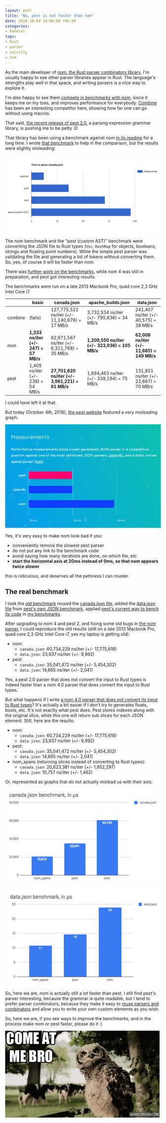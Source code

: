 ```yaml
---
layout: post
title: "No, pest is not faster than nom"
date: 2018-10-04 14:00:00 +01:00
categories:
- General
tags:
- Rust
- parser
- security
- nom
---
```


As the main developer of [nom, the Rust parser combinators
library](https://github.com/geal/nom), I'm usually happy to
see other parser libraries appear in Rust. The language's
strengths play well in that space, and writing parsers is
a nice way to explore it.

I'm also happy to see them [compete in benchmarks with nom](https://github.com/geal/parser_benchmarks), since it keeps me on my toes, and improves performance
for everybody. [Combine](https://github.com/marwes/combine) has been
an interesting competitor here, showing how far one can go without using
macros.

That said, [the recent release of pest 2.0](https://pest.rs/),
a parsing expression grammar library, is pushing me to be petty :D

That library has been using a benchmark against nom [in its
readme](https://github.com/pest-parser/pest/blob/f3d208fbf685d932e3939ada9cbf243e79c8950f/README.md#sheer-performance) for a long time. I wrote [that benchmark](https://github.com/Geal/pestvsnom)
to help in the comparison, but the results were slightly misleading:

![old benchmarks](/assets/pestvsnom_old.svg)

The nom benchmark and the "pest (custom AST)" benchmark were
converting the JSON file to Rust types (`Vec`, `HashMap` for
objects, booleans, strings and floating point numbers).
While the simple pest parser was validating the file and
generating a list of tokens without converting them.
So, yes, of course it will be faster than nom.

There was [further work on the benchmarks](https://github.com/Geal/parser_benchmarks/blob/588c2cddf9a625a7af6d34c1b4edd42536023121/json/README.md),
while nom 4 was still in preparation, and pest got interesting
results:

The benchmarks were run on a late 2013 Macbook Pro, quad core 2,3 GHz Intel Core i7.

|         | basic                             | canada.json |apache_builds.json | data.json |
| ------- | --------------------------------- | ----------- | ----------------- | --------- |
| combine | (fails)                           | 127,775,522 ns/iter (+/- 11,140,676) = 17 MB/s | 3,732,534 ns/iter (+/- 795,836) = 34 MB/s | 241,407 ns/iter (+/- 40,575) = 38 MB/s |
| nom     | **1,333 ns/iter (+/- 247) = 57 MB/s** | 62,971,567 ns/iter (+/- 6,311,768) = 35 MB/s   | **1,209,550 ns/iter (+/- 323,936) = 105 MB/s** | **62,008 ns/iter (+/- 11,685) = 149 MB/s** |
| pest    | 1,405 ns/iter (+/- 238) = 54 MB/s | **27,701,820 ns/iter (+/- 3,961,221) = 81 MB/s**   | 1,694,463 ns/iter (+/- 338,194) = 75 MB/s | 131,851 ns/iter (+/- 22,667) = 70 MB/s |

I could have left it at that.

But today (October 4th, 2018), [the pest website](https://pest.rs/)
featured a very misleading graph.


![the pest benchmark graph](/assets/pest-graph.png)

Yes, it's very easy to make nom look bad if you:

- conveniently remove the slowest pest parser
- do not put any link to the benchmark code
- avoid saying how many iterations are done, on which file, etc
- **start the horizontal axis at 20ms instead of 0ms, so that nom appears twice slower**

this is ridiculous, and deserves all the pettiness I can muster.

## The real benchmark

I took the [old benchmark](https://github.com/Geal/pestvsnom)
reused the [canada.json file](https://github.com/Geal/pestvsnom/blob/master/assets/canada.json),
added the [data.json file](https://github.com/Geal/pestvsnom/blob/master/assets/data.json)
from [pest's own JSON benchmark](https://github.com/pest-parser/pest/blob/master/grammars/benches/data.json), applied [pest's current way to bench its code](https://github.com/pest-parser/pest/blob/master/grammars/benches/json.rs) in [my benchmarks](https://github.com/Geal/pestvsnom/blob/master/benches/pest.rs).

After upgrading to nom 4 and pest 2, and fixing some old bugs in [the nom
parser](https://github.com/Geal/pestvsnom/blob/master/benches/nom.rs),
I could reproduce the old results (still on a late 2013 Macbook Pro,
quad core 2,3 GHz Intel Core i7, yes my laptop is getting old):

- nom:
  - `canada.json`: 60,734,229 ns/iter (+/- 17,775,618)
  - `data.json`: 23,937 ns/iter (+/- 9,992)
- pest:
  - `canada.json`: 35,041,472 ns/iter (+/- 5,454,302)
  - `data.json`: 14,665 ns/iter (+/- 2,041)

Yes, a pest 2.0 parser that does not convert the input to Rust types
is indeed faster than a nom 4.0 parser that does convert the input to
Rust types.

But what happens if I write [a nom 4.0 parser that does not convert
its input to Rust types](https://github.com/Geal/pestvsnom/blob/master/benches/nom_spans.rs)?
It's actually a bit easier if I don't try to generates floats, bools, etc.
It's not exactly what pest does. Pest stores indexes along with the original
slice, while this one will return sub slices for each JSON element.
Still, here are the results:

- nom:
  - `canada.json`: 60,734,229 ns/iter (+/- 17,775,618)
  - `data.json`: 23,937 ns/iter (+/- 9,992)
- pest:
  - `canada.json`: 35,041,472 ns/iter (+/- 5,454,302)
  - `data.json`: 14,665 ns/iter (+/- 2,041)
- nom_spans (returning slices instead of converting to Rust types):
  - `canada.json`: 20,623,381 ns/iter (+/- 1,952,297)
  - `data.json`: 10,757 ns/iter (+/- 1,462)

Or, represented as graphs that do not actually mislead us with their axis:

![canada.json benchmark](/assets/canada-json-benchmark.png)

![data.json benchmark](/assets/data-json-benchmark.png)

So, here we are, nom is actually still a lot faster than pest.
I still find pest's parser interesting, because the grammar is
quite readable, but I tend to prefer parser combinators,
because they make it easy to [reuse parsers and combinators](https://github.com/pest-parser/pest/issues/197)
and allow you to write your own custom elements as you wish.

So, here we are, if you see ways to improve the benchmarks,
and in the process make nom or pest faster, please do it :)

![](/assets/comeatme.gif)
